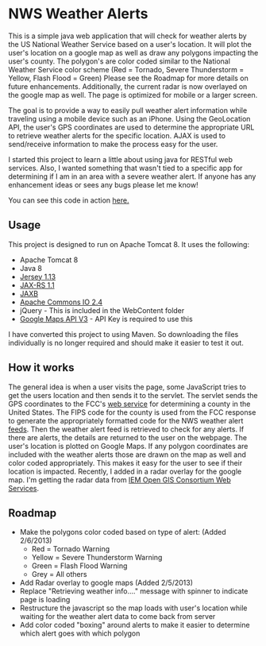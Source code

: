 NWS Weather Alerts
==================

This is a simple java web application that will check for weather alerts by the US National Weather Service based on a user's location.  It will plot the user's location on a google map as well as draw any polygons impacting the user's county.  The polygon's are color coded similar to the National Weather Service color scheme (Red = Tornado, Severe Thunderstorm = Yellow, Flash Flood = Green) Please see the Roadmap for more details on future enhancements. Additionally, the current radar is now overlayed on the google map as well.  The page is optimized for mobile or a larger screen.

The goal is to provide a way to easily pull weather alert information while traveling using a mobile device such as an iPhone.  Using the GeoLocation API, the user's GPS coordinates are used to determine the appropriate URL to retrieve weather alerts for the specific location. AJAX is used to send/receive information to make the process easy for the user. 

I started this project to learn a little about using java for RESTful web services. Also, I wanted something that wasn't tied to a specific app for determining if I am in an area with a severe weather alert. If anyone has any enhancement ideas or sees any bugs please let me know!

You can see this code in action [here.](http://alerts.vtmnts.com)

Usage
-----

This project is designed to run on Apache Tomcat 8.  It uses the following:

* Apache Tomcat 8
* Java 8
* [Jersey 1.13](http://jersey.java.net/) 
* [JAX-RS 1.1](http://jax-rs-spec.java.net/)
* [JAXB](http://jaxb.java.net/)
* [Apache Commons IO 2.4](https://commons.apache.org/io/)
* jQuery - This is included in the WebContent folder
* [Google Maps API V3](https://developers.google.com/maps/documentation/javascript/) - API Key is required to use this

I have converted this project to using Maven.  So downloading the files individually is no longer required and should make it easier to test it out.

How it works
------------

The general idea is when a user visits the page, some JavaScript tries to get the users location and then sends it to the servlet.  The servlet sends the GPS coordinates to the FCC's [web service](http://www.fcc.gov/developers/census-block-conversions-api) for determining a county in the United States.  The FIPS code for the county is used from the FCC response to generate the appropriately formatted code for the NWS weather alert [feeds](http://alerts.weather.gov).  Then the weather alert feed is retrieved to check for any alerts.  If there are alerts, the details are returned to the user on the webpage.  The user's location is plotted on Google Maps. If any polygon coordinates are included with the weather alerts those are drawn on the map as well and color coded appropriately.  This makes it easy for the user to see if their location is impacted.  Recently, I added in a radar overlay for the google map.  I'm getting the radar data from [IEM Open GIS Consortium Web Services](http://mesonet.agron.iastate.edu/ogc/).

Roadmap
-------

* Make the polygons color coded based on type of alert: (Added 2/6/2013)
    * Red = Tornado Warning
	* Yellow = Severe Thunderstorm Warning
	* Green = Flash Flood Warning
	* Grey = All others
* Add Radar overlay to google maps (Added 2/5/2013)
* Replace "Retrieving weather info...." message with spinner to indicate page is loading
* Restructure the javascript so the map loads with user's location while waiting for the weather alert data to come back from server
* Add color coded "boxing" around alerts to make it easier to determine which alert goes with which polygon
